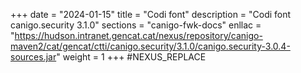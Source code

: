 +++
date        = "2024-01-15"
title       = "Codi font"
description = "Codi font canigo.security 3.1.0"
sections    = "canigo-fwk-docs"
enllac		= "https://hudson.intranet.gencat.cat/nexus/repository/canigo-maven2/cat/gencat/ctti/canigo.security/3.1.0/canigo.security-3.0.4-sources.jar"
weight		= 1
+++
#NEXUS_REPLACE